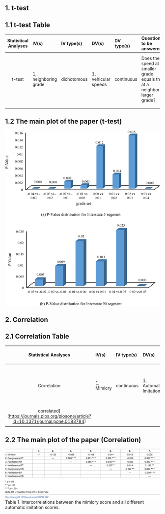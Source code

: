 ## 1. t-test
## 1.1 t-test Table

| **Statistical Analyses**	|  **IV(s)**  |  **IV type(s)** |  **DV(s)**  |  **DV type(s)**  | **Question to be answered** | **_H0_** | **alpha** | **link to paper**| 
|:----------:|:----------|:------------|:-------------|:-------------|:------------------|:----:|:-------:|:-------|
t-test	| 1, neighboring grade | dichotomous | 1,  vehicular speeds| continuous | Does the speed at a smaller grade equals that at a neighboring larger grade? |Speed at a smaller grade = Speed at a neighboring larger grade | 0.05 | [Evaluating the impacts of grades on vehicular speeds on interstate highways](https://journals.plos.org/plosone/article?id=10.1371/journal.pone.0184142) |
  |||||||||
  
## 1.2 The main plot of the paper (t-test)
 
 ![main plot](t-test.PNG)

## 2. Correlation
## 2.1 Correlation Table
| **Statistical Analyses**	|  **IV(s)**  |  **IV type(s)** |  **DV(s)**  |  **DV type(s)**  | **Question to be answered** | **_H0_** | **alpha** | **link to paper**| 
|:----------:|:----------|:------------|:-------------|:-------------|:------------------|:----:|:-------:|:-------|
Correlation	| 1, Mimicry | continuous | 1,  Automatic Imitation| continuous | whether mimicry and automatic imitation are actually correlated |Mimicry is correlated with automatic imitation| 0.05 | [Mimicry and automatic imitation are not
correlated](https://journals.plos.org/plosone/article?id=10.1371/journal.pone.0183784) |
  |||||||||

## 2.2 The main plot of the paper (Correlation)

![main plot](Correlation.PNG)
Table 1. Intercorrelations between the mimicry score and all different automatic imitation scores.
